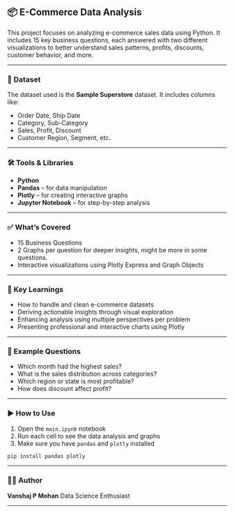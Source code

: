 ## 📦 E-Commerce Data Analysis

This project focuses on analyzing e-commerce sales data using Python. It includes 15 key business questions, each answered with two different visualizations to better understand sales patterns, profits, discounts, customer behavior, and more.

---

### 📂 Dataset

The dataset used is the **Sample Superstore** dataset.
It includes columns like:

* Order Date, Ship Date
* Category, Sub-Category
* Sales, Profit, Discount
* Customer Region, Segment, etc.

---

### 🛠 Tools & Libraries

* **Python**
* **Pandas** – for data manipulation
* **Plotly** – for creating interactive graphs
* **Jupyter Notebook** – for step-by-step analysis

---

### ✅ What’s Covered

* 15 Business Questions
* 2 Graphs per question for deeper insights, might be more in some questions.
* Interactive visualizations using Plotly Express and Graph Objects

---

### 🔗 Key Learnings

* How to handle and clean e-commerce datasets
* Deriving actionable insights through visual exploration
* Enhancing analysis using multiple perspectives per problem
* Presenting professional and interactive charts using Plotly

---

### 📌 Example Questions

* Which month had the highest sales?
* What is the sales distribution across categories?
* Which region or state is most profitable?
* How does discount affect profit?

---

### ▶️ How to Use

1. Open the `main.ipynb` notebook
2. Run each cell to see the data analysis and graphs
3. Make sure you have `pandas` and `plotly` installed

```bash
pip install pandas plotly
```

---

### 🙋‍♂️ Author

**Vanshaj P Mohan**
Data Science Enthusiast

---

